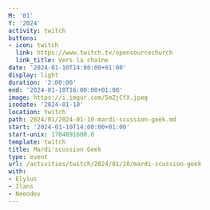 ```yaml
---
M: '01'
Y: '2024'
activity: twitch
buttons:
- icon: twitch
  link: https://www.twitch.tv/opensourcechurch
  link_title: Vers la chaine
date: '2024-01-10T14:00:00+01:00'
display: light
duration: '2:00:00'
end: '2024-01-10T16:00:00+01:00'
image: https://i.imgur.com/5mZjCfX.jpeg
isodate: '2024-01-10'
location: twitch
path: 2024/01/2024-01-10-mardi-scussion-geek.md
start: '2024-01-10T14:00:00+01:00'
start-unix: 1704891600.0
template: twitch
title: Mardi'scussion Geek
type: event
url: /activities/twitch/2024/01/10/mardi-scussion-geek
with:
- Elyius
- Ilans
- Neeodev
---
```

